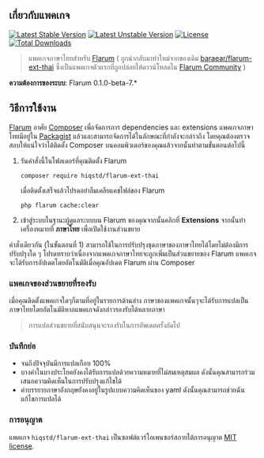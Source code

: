 ## เกี่ยวกับแพคเกจ
[![Latest Stable Version](https://poser.pugx.org/brarear/flarum-ext-thai/v/stable)](https://packagist.org/packages/brarear/flarum-ext-thai) [![Latest Unstable Version](https://poser.pugx.org/brarear/flarum-ext-thai/v/unstable)](https://packagist.org/packages/brarear/flarum-ext-thai) [![License](https://poser.pugx.org/brarear/flarum-ext-thai/license)](https://packagist.org/packages/brarear/flarum-ext-thai) [![Total Downloads](https://poser.pugx.org/brarear/flarum-ext-thai/downloads)](https://packagist.org/packages/brarear/flarum-ext-thai)

> แพคเกจภาษาไทยสำหรับ [Flarum](http://flarum.org/) ( ถูกนำกลับมาทำใหม่จากของเดิม [baraear/flarum-ext-thai](https://github.com/baraear/flarum-ext-thai) ซึ่งเป็นแพคเกจตัวแรกที่ถูกปล่อยให้ดาวน์โหลดใน [Flarum Community](https://discuss.flarum.org/) )

**ความต้องการของระบบ**: Flarum 0.1.0-beta-7.*

## วิธีการใช้งาน
[Flarum](http://flarum.org/) อาศัย [Composer](https://getcomposer.org/) เพื่อจัดการการ dependencies และ extensions แพคเกจภาษาไทยมีอยู่ใน [Packagist](https://packagist.org/packages/brarear/flarum-ext-thai) แล้วและสามารถจัดการได้ในลักษณะที่กำลังจะกล่าวถึง โดยคุณต้องตรวจสอบให้แน่ใจว่าได้ติดตั้ง Composer บนคอมพิวเตอร์ของคุณแล้วจากนั้นทำตามขั้นตอนต่อไปนี้

1. รันคำสั่งนี้ในโฟลเดอร์ที่คุณติดตั้ง Flarum

       composer require hiqstd/flarum-ext-thai
           
   เมื่อติดตั้งเสร็จแล้วโปรดอย่าลืมเคลียแคชไฟล์ของ Flarum
       
       php flarum cache:clear

2. เข้าสู่ระบบในฐานะผู้ดูแลระบบบน Flarum ของคุณจากนั้นคลิกที่ **Extensions** จากนั้นทำเครื่องหมายที่ **ภาษาไทย** เพื่อเปิดใช้งานส่วนขยาย

คำสั่งเดียวกัน (ในขั้นตอนที่ 1) สามารถใช้ในการปรับปรุงชุดภาษาของภาษาไทยได้โดยไม่ต้องมีการปรับปรุงใด ๆ โปรดทราบว่าเนื่องจากแพคเกจภาษาไทยจะถูกเพิ่มเป็นส่วนขยายของ Flarum แพคเกจจะได้รับการอัปเดตโดยอัตโนมัติเมื่อคุณอัปเดต Flarum ผ่าน Composer

### แพคเกจของส่วนขยายที่รองรับ
เมื่อคุณติดตั้งแพคเกจใดๆก็ตามที่อยู่ในรายการด้านล่าง ภาษาของแพคเกจนั้นๆจะได้รับการแปลเป็นภาษาไทยโดยอัตโนมัติหากแพคเกจดังกล่าวรองรับได้หลายภาษา
> การแปลส่วนขยายที่สนับสนุนจะรองรับในการอัพเดตครั้งถัดไป

### บันทึกย่อ
- จนถึงปัจจุบันมีการแปลเกือบ 100%
- บางคำในบางประโยคยังคงได้รับการแปลด้วยความหมายที่ไม่สมเหตุสมผล ดังนั้นคุณสามารถร่วมเสนอความคิดเห็นในการปรับปรุงแก้ไขได้
- คำบรรยายภาษาอังกฤษยังคงอยู่ในรูปแบบความคิดเห็นของ yaml ดังนั้นคุณสามารถช่วยฉันแก้ไขการแปลได้

### การอนุญาต
แพคเกจ `hiqstd/flarum-ext-thai` เป็นซอฟต์แวร์โอเพนซอร์สภายใต้การอนุญาต [MIT license](https://github.com/hiqstd/flarum-ext-thai/blob/master/LICENSE).